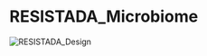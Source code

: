 # RESISTADA_Microbiome
![RESISTADA_Design](https://github.com/user-attachments/assets/6b6c706b-d79f-4bbb-a8ae-1db4cbf34ceb)
